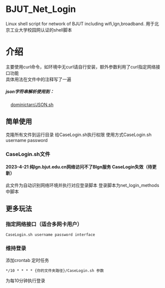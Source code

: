 # BJUT_Net_Login
Linux shell script for network of BJUT including wifi,lgn,broadband.
用于北京工业大学校园网认证的shell脚本 
# 介绍
主要使用curl命令，如环境中无curl请自行安装，额外参数利用了curl指定网络接口功能   
具体用法在文件中的注释写了一遍
##### json字符串解析使用到：
<span>&nbsp;&nbsp;&nbsp;&nbsp;<span><a href="https://github.com/dominictarr/JSON.sh">dominictarr/JSON.sh</a>
## 简单使用
克隆所有文件到运行目录 
给CaseLogin.sh执行权限
使用方式CaseLogin.sh username password
### CaseLogin.sh文件 
#### 2023-4-21 纯lgn.bjut.edu.cn网络访问不了Blgn服务 CaseLogin失效（待更新）
此文件为自动识别网络环境并执行对应登录脚本
登录脚本为net_login_methods中脚本
## 更多玩法
### 指定网络接口（适合多网卡用户）
```
CaseLogin.sh username password interface
```
### 维持登录 
添加crontab 定时任务
```
*/10 * * * * {你的文件夹路径}/CaseLogin.sh 参数
```
为每10分钟执行登录

